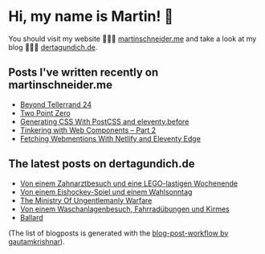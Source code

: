 # Hi, my name is Martin! 👋 
You should visit my website 👨🏼‍💻  [martinschneider.me](https://martinschneider.me) and take a look at my blog 🤷🏼‍♂️ [dertagundich.de](https://www.dertagundich.de).

## Posts I've written recently on martinschneider.me
<!-- MSME-POST-LIST:START -->
- [Beyond Tellerrand 24](https://martinschneider.me/articles/beyond-tellerrand-24/)
- [Two Point Zero](https://martinschneider.me/articles/two-point-zero/)
- [Generating CSS With PostCSS and eleventy.before](https://martinschneider.me/articles/generating-css-with-postcss-and-eleventy-before/)
- [Tinkering with Web Components – Part 2](https://martinschneider.me/articles/tinkering-with-web-components-part-2/)
- [Fetching Webmentions With Netlify and Eleventy Edge](https://martinschneider.me/articles/fetching-webmentions-with-netlify-and-eleventy-edge/)
<!-- MSME-POST-LIST:END -->

## The latest posts on dertagundich.de
<!-- DTUI-POST-LIST:START -->
- [Von einem Zahnarztbesuch und eine LEGO-lastigen Wochenende](https://www.dertagundich.de/2025/09/von-einem-zahnarztbesuch-und-eine-lego-lastigen-wochenende)
- [Von einem Eishockey-Spiel und einem Wahlsonntag](https://www.dertagundich.de/2025/09/von-einem-eishockey-spiel-und-einem-wahlsonntag)
- [The Ministry Of Ungentlemanly Warfare](https://www.dertagundich.de/2025/09/the-ministry-of-ungentlemanly-warfare)
- [Von einem Waschanlagenbesuch, Fahrradübungen und Kirmes](https://www.dertagundich.de/2025/09/von-einem-waschanlagenbesuch-fahrradubungen-und-kirmes)
- [Ballard](https://www.dertagundich.de/2025/09/ballard)
<!-- DTUI-POST-LIST:END -->

(The list of blogposts is generated with the [blog-post-workflow by gautamkrishnar](https://github.com/gautamkrishnar/blog-post-workflow)).
